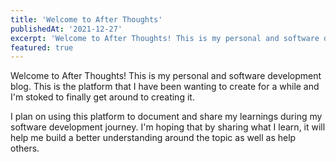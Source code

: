 ```yaml
---
title: 'Welcome to After Thoughts'
publishedAt: '2021-12-27'
excerpt: 'Welcome to After Thoughts! This is my personal and software development blog.'
featured: true
---
```


Welcome to After Thoughts! This is my personal and software development blog. This is the platform that I have been wanting to create for a while and I'm stoked to finally get around to creating it.

I plan on using this platform to document and share my learnings during my software development journey. I'm hoping that by sharing what I learn, it will help me build a better understanding around the topic as well as help others.
